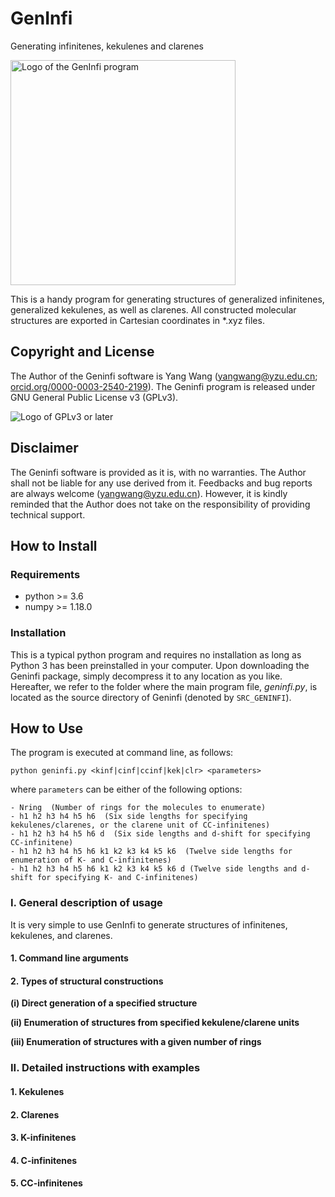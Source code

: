 # GenInfi
Generating infinitenes, kekulenes and clarenes

<img src="https://repository-images.githubusercontent.com/619128989/08bf4173-9a9c-48e2-89e0-eb4848209aeb" 
     alt="Logo of the GenInfi program" title="GenInfi" width=360 />
     
This is a handy program for generating structures of generalized infinitenes, generalized kekulenes, as well as clarenes. All constructed molecular structures are exported in Cartesian coordinates in \*.xyz files.


## Copyright and License
The Author of the Geninfi software is Yang Wang 
(yangwang@yzu.edu.cn; [orcid.org/0000-0003-2540-2199](https://orcid.org/0000-0003-2540-2199)). The Geninfi program is 
released under GNU General Public License v3 (GPLv3).

<img src="https://www.gnu.org/graphics/gplv3-or-later.png" 
     alt="Logo of GPLv3 or later" title="GPLv3 or later" />
 
 
## Disclaimer
The Geninfi software is provided as it is, with no warranties. The Author shall 
not be liable for any use derived from it. Feedbacks and bug reports are always 
welcome (yangwang@yzu.edu.cn). However, it is kindly reminded that the Author 
does not take on the responsibility of providing technical support.  
 
 
## How to Install
 
### Requirements
- python >= 3.6
- numpy >= 1.18.0


### Installation
This is a typical python program and requires no installation as long as Python 3 has been preinstalled in your computer. Upon downloading the Geninfi package, simply decompress it to any location as you like. Hereafter, we refer to the folder where the main program file, *geninfi.py*, is located as the source directory of Geninfi (denoted by `SRC_GENINFI`).


## How to Use

The program is executed at command line, as follows:

```
python geninfi.py <kinf|cinf|ccinf|kek|clr> <parameters>
```
where `parameters` can be either of the following options:
```
- Nring  (Number of rings for the molecules to enumerate)
- h1 h2 h3 h4 h5 h6  (Six side lengths for specifying kekulenes/clarenes, or the clarene unit of CC-infinitenes)
- h1 h2 h3 h4 h5 h6 d  (Six side lengths and d-shift for specifying CC-infinitene)
- h1 h2 h3 h4 h5 h6 k1 k2 k3 k4 k5 k6  (Twelve side lengths for enumeration of K- and C-infinitenes)
- h1 h2 h3 h4 h5 h6 k1 k2 k3 k4 k5 k6 d (Twelve side lengths and d-shift for specifying K- and C-infinitenes)
```

### I. General description of usage
It is very simple to use GenInfi to generate structures of infinitenes, kekulenes, and clarenes. 

#### 1. Command line arguments

#### 2. Types of structural constructions

**(i) Direct generation of a specified structure**

**(ii) Enumeration of structures from specified kekulene/clarene units**

**(iii) Enumeration of structures with a given number of rings**


### II. Detailed instructions with examples

#### 1. Kekulenes

#### 2. Clarenes

#### 3. K-infinitenes

#### 4. C-infinitenes

#### 5. CC-infinitenes
